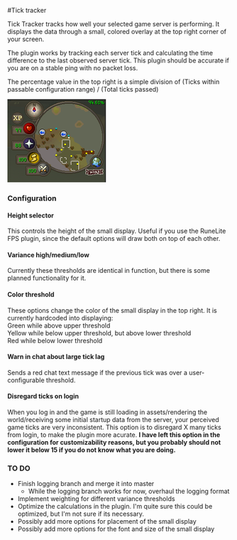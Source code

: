 
#Tick tracker

Tick Tracker tracks how well your selected game server is performing. It displays the data through a small, colored overlay at the top right corner of your screen.

The plugin works by tracking each server tick and calculating the time difference to the last observed server tick. This plugin should be accurate if you are on a stable ping with no packet loss.

The percentage value in the top right is a simple division of (Ticks within passable configuration range) / (Total ticks passed)

![MinimapImage](TickTrackerMinimapImage.PNG)

### Configuration
#### Height selector

This controls the height of the small display. Useful if you use the RuneLite FPS plugin, since the default options will draw both on top of each other.

#### Variance high/medium/low

Currently these thresholds are identical in function, but there is some planned functionality for it.

#### Color threshold

These options change the color of the small display in the top right. It is currently hardcoded into displaying:  
Green while above upper threshold  
Yellow while below upper threshold, but above lower threshold  
Red while below lower threshold  

#### Warn in chat about large tick lag  
Sends a red chat text message if the previous tick was over a user-configurable threshold.

#### Disregard ticks on login

When you log in and the game is still loading in assets/rendering the world/receiving some initial startup data from the server, your perceived game ticks are very inconsistent. This option is to disregard X many ticks from login, to make the plugin more acurate. **I have left this option in the configuration for customizability reasons, but you probably should not lower it below 15 if you do not know what you are doing.**

### TO DO
- Finish logging branch and merge it into master  
  - While the logging branch works for now, overhaul the logging format
- Implement weighting for different variance thresholds
- Optimize the calculations in the plugin. I'm quite sure this could be optimized, but I'm not sure if its necessary.
- Possibly add more options for placement of the small display
- Possibly add more options for the font and size of the small display



